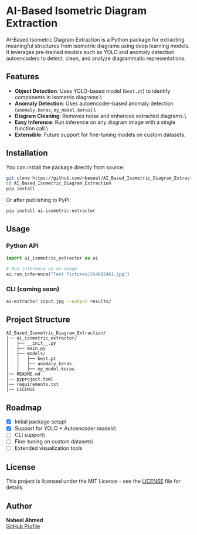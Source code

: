 # AI-Based Isometric Diagram Extraction

AI-Based Isometric Diagram Extraction is a Python package for extracting
meaningful structures from isometric diagrams using deep learning
models. It leverages pre-trained models such as YOLO and anomaly
detection autoencoders to detect, clean, and analyze diagrammatic
representations.

## Features

-   **Object Detection**: Uses YOLO-based model (`best.pt`) to identify
    components in isometric diagrams.\
-   **Anomaly Detection**: Uses autoencoder-based anomaly detection
    (`anomaly.keras`, `my_model.keras`).\
-   **Diagram Cleaning**: Removes noise and enhances extracted
    diagrams.\
-   **Easy Inference**: Run inference on any diagram image with a single
    function call.\
-   **Extensible**: Future support for fine-tuning models on custom
    datasets.

## Installation

You can install the package directly from source:

``` bash
git clone https://github.com/nbeeeel/AI_Based_Isometric_Diagram_Extraction.git
cd AI_Based_Isometric_Diagram_Extraction
pip install .
```

Or after publishing to PyPI:

``` bash
pip install ai-isometric-extractor
```

## Usage

### Python API

``` python
import ai_isometric_extractor as ai

# Run inference on an image
ai.run_inference("Test Pictures/334D92461.jpg")
```

### CLI (coming soon)

``` bash
ai-extractor input.jpg --output results/
```

## Project Structure

    AI_Based_Isometric_Diagram_Extraction/
    │── ai_isometric_extractor/
    │   ├── __init__.py
    │   ├── main.py
    │   ├── models/
    │   │   ├── best.pt
    │   │   ├── anomaly.keras
    │   │   ├── my_model.keras
    │── README.md
    │── pyproject.toml
    │── requirements.txt
    │── LICENSE

## Roadmap

-   [x] Initial package setup\
-   [x] Support for YOLO + Autoencoder models\
-   [ ] CLI support\
-   [ ] Fine-tuning on custom datasets\
-   [ ] Extended visualization tools

## License

This project is licensed under the MIT License - see the
[LICENSE](LICENSE) file for details.

## Author

**Nabeel Ahmed**\
[GitHub Profile](https://github.com/nbeeeel)
